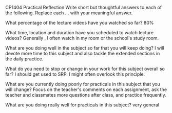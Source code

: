 CP1404 Practical Reflection
Write short but thoughtful answers to each of the following.
Replace each ... with your meaningful answer.

What percentage of the lecture videos have you watched so far?
80%

What time, location and duration have you scheduled to watch lecture videos?
  Generally , I often watch in my room or the school's study room.

What are you doing well in the subject so far that you will keep doing?
  I will devote more time to this subject and also tackle the extended sections in the daily practice.

What do you need to stop or change in your work for this subject overall so far?
  I should get used to SRP. I might often overlook this principle.

What are you currently doing poorly for practicals in this subject that you will change?
  Focus on the teacher's comments on each assignment, ask the teacher and classmates more questions after class, and practice frequently.

What are you doing really well for practicals in this subject?
very general
